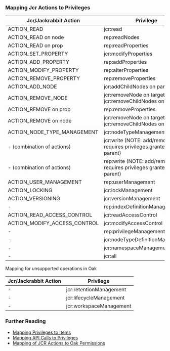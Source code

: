 <!--
   Licensed to the Apache Software Foundation (ASF) under one or more
   contributor license agreements.  See the NOTICE file distributed with
   this work for additional information regarding copyright ownership.
   The ASF licenses this file to You under the Apache License, Version 2.0
   (the "License"); you may not use this file except in compliance with
   the License.  You may obtain a copy of the License at

       http://www.apache.org/licenses/LICENSE-2.0

   Unless required by applicable law or agreed to in writing, software
   distributed under the License is distributed on an "AS IS" BASIS,
   WITHOUT WARRANTIES OR CONDITIONS OF ANY KIND, either express or implied.
   See the License for the specific language governing permissions and
   limitations under the License.
  -->
### Mapping Jcr Actions to Privileges

| Jcr/Jackrabbit Action        | Privilege                                                              |
|------------------------------|------------------------------------------------------------------------|
| ACTION_READ                  | jcr:read                                                               | 
| ACTION_READ on node          | rep:readNodes                                                          |
| ACTION_READ on prop          | rep:readProperties                                                     |
| ACTION_SET_PROPERTY          | jcr:modifyProperties                                                   |
| ACTION_ADD_PROPERTY          | rep:addProperties                                                      |
| ACTION_MODIFY_PROPERTY       | rep:alterProperties                                                    |
| ACTION_REMOVE_PROPERTY       | rep:removeProperties                                                   |
| ACTION_ADD_NODE              | jcr:addChildNodes on parent                                            |    
| ACTION_REMOVE_NODE           | jcr:removeNode on target + jcr:removeChildNodes on parent              |
| ACTION_REMOVE on prop        | rep:removeProperties                                                   |
| ACTION_REMOVE on node        | jcr:removeNode on target + jcr:removeChildNodes on parent              |
| ACTION_NODE_TYPE_MANAGEMENT  | jcr:nodeTypeManagement                                                 |
| - (combination of actions)   | jcr:write (NOTE: add/remove node requires privileges granted on parent) |
| - (combination of actions)   | rep:write (NOTE: add/remove node requires privileges granted on parent) |                                        
| ACTION_USER_MANAGEMENT       | rep:userManagement                                                     |
| ACTION_LOCKING               | jcr:lockManagement                                                     |
| ACTION_VERSIONING            | jcr:versionManagement                                                  |
| -                            | rep:indexDefinitionManagement                                          |
| ACTION_READ_ACCESS_CONTROL   | jcr:readAccessControl                                                  |
| ACTION_MODIFY_ACCESS_CONTROL | jcr:modifyAccessControl                                                |
| -                            | rep:privilegeManagement                                                |
| -                            | jcr:nodeTypeDefinitionManagement                                       |
| -                            | jcr:namespaceManagement                                                |
| -                            | jcr:all                                                                |

Mapping for unsupported operations in Oak

| Jcr/Jackrabbit Action | Privilege               |
|-----------------------|-------------------------|
| - | jcr:retentionManagement |
| - | jcr:lifecycleManagement |
| - | jcr:workspaceManagement |

### Further Reading

- [Mapping Privileges to Items](mappingtoitems.html)
- [Mapping API Calls to Privileges](mappingtoprivileges.html)
- [Mapping of JCR Actions to Oak Permissions](../permission.html#mapping-of-jcr-actions-to-oak-permissions)

